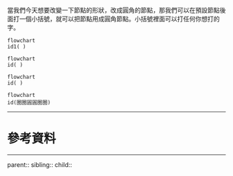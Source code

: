 當我們今天想要改變一下節點的形狀，改成圓角的節點，那我們可以在預設節點後面打一個小括號，就可以把節點用成圓角節點。小括號裡面可以打任何你想打的字。
```Mermaid
flowchart 
id1( )
```
```mermaid
flowchart
id( )
```
```Mermaid
flowchart
id( )
```
```mermaid
flowchart
id(圈圈圓圓圈圈)
```
- - -
# 參考資料

- - -
parent::
sibling::
child::